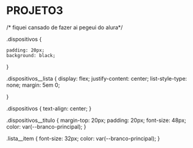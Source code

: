 # PROJETO3


/* fiquei cansado de fazer ai pegeui do alura*/



.dispositivos {
   
    padding: 20px;
    background: black;

}


.dispositivos__lista {
    display: flex;
    justify-content: center;
    list-style-type: none;
    margin: 5em 0;
  

}





.dispositivos {
    text-align: center;
}





.dispositivos__titulo {
    margin-top: 20px;
    padding: 20px;
    font-size: 48px;
    color: var(--branco-principal);
}




.lista__item {
    font-size: 32px;
    color: var(--branco-principal);
}

